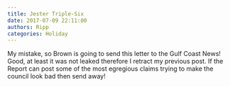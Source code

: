 ```yaml
---
title: Jester Triple-Six
date: 2017-07-09 22:11:00
authors: Ripp
categories: Holiday
---
```


 My mistake, so Brown is going to send this letter to the Gulf Coast News! Good, at least it was not leaked therefore I retract my previous post. If the Report can post some of the most egregious claims trying to make the council look bad then send away!